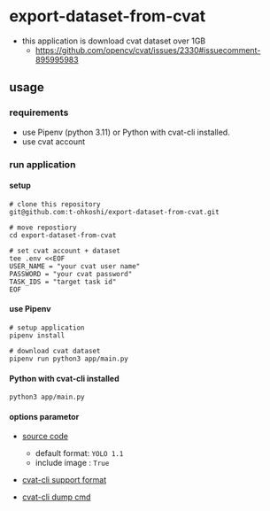 # export-dataset-from-cvat

- this application is download cvat dataset over 1GB
  - https://github.com/opencv/cvat/issues/2330#issuecomment-895995983

## usage

### requirements

- use Pipenv (python 3.11) or Python with cvat-cli installed.
- use cvat account

### run application

#### setup

```
# clone this repository
git@github.com:t-ohkoshi/export-dataset-from-cvat.git

# move repostiory
cd export-dataset-from-cvat

# set cvat account + dataset
tee .env <<EOF
USER_NAME = "your cvat user name"
PASSWORD = "your cvat password"
TASK_IDS = "target task id"
EOF
```

#### use Pipenv

```
# setup application
pipenv install

# download cvat dataset
pipenv run python3 app/main.py
```

#### Python with cvat-cli installed

```
python3 app/main.py
```

#### options parametor

- [source code](./app/main.py#L18-L20)
    - default format: `YOLO 1.1`
    - include image : `True`

- [cvat-cli support format](https://github.com/opencv/cvat/tree/bb579e83cae6fac36cd4b65e29bade93b21be412/cvat/apps/dataset_manager/formats)
- [cvat-cli dump cmd](https://github.com/opencv/cvat/blob/bb579e83cae6fac36cd4b65e29bade93b21be412/site/content/en/docs/api_sdk/cli/_index.md?plain=1#L195)



```

